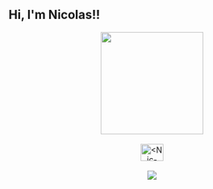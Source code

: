 ## Hi, I'm Nicolas!!
<div align="center">
  <a href="https://github.com/ Nicolas-1227 
  <img height="180em" src="https://github-readme-stats.vercel.app/api?username=<Nicolas-1227>&show_icons=true&theme=dracula&include_all_commits=true&count_private=true"/>
  <img height="180em" src="https://github-readme-stats.vercel.app/api/top-langs/?username=<Nicolas-1227>&layout=compact&langs_count=7&theme=dracula"/>
</div>

<div align="center" style="display: inline_block"><br>
  <img align="center" alt="<Nic-1227>" height="30" width="40" src="<endereço da imagem>">
 </div>
<div align="center" style="display: inline_block"><br> 
   <a href=" onicolasalmeida1227" target="_blank"><img src="https://img.shields.io/badge/-Instagram-%23E4405F?style=for-the-badge&logo=instagram&logoColor=white" target="_blank"></a>
</div>


  

